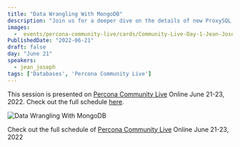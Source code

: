 ```yaml
---
title: "Data Wrangling With MongoDB"
description: "Join us for a deeper dive on the details of new ProxySQL features, what they have to offer and how you can get the most out of them."
images:
  -  events/percona-community-live/cards/Community-Live-Day-1-Jean-Joseph.jpg
PublishedDate: "2022-06-21"
draft: false
day: "June 21"
speakers:
  - jean_joseph
tags: ['Databases', 'Percona Community Live']
---
```



This session is presented on [Percona Community Live](/events/percona-community-live-2022/) Online June 21-23, 2022. Check out the full schedule [here](/events/percona-community-live-2022/).

![Data Wrangling With MongoDB](events/percona-community-live/cards/Community-Live-Day-1-Jean-Joseph.jpg)

Check out the full schedule of [Percona Community Live](/events/percona-community-live-2022/) Online June 21-23, 2022